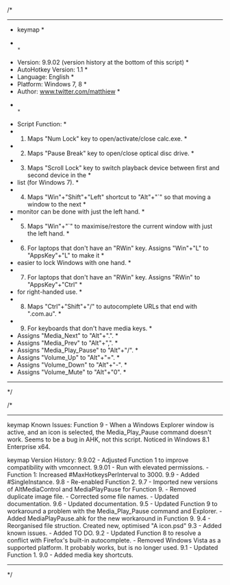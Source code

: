 /*
************************************************************************************************
* keymap                                                                                       *
*                                                                                              *
* Version:             9.9.02 (version history at the bottom of this script)                   *
* AutoHotkey Version:  1.1                                                                     *
* Language:            English                                                                 *
* Platform:            Windows 7, 8                                                            *
* Author:              www.twitter.com/matthiew                                                *
*                                                                                              *
* Script Function:                                                                             *
* 1. Maps "Num Lock" key to open/activate/close calc.exe.                                      *
* 2. Maps "Pause Break" key to open/close optical disc drive.                                  *
* 3. Maps "Scroll Lock" key to switch playback device between first and second device in the   *
*    list (for Windows 7).                                                                     *
* 4. Maps "Win"+"Shift"+"Left" shortcut to "Alt"+"`" so that moving a window to the next       *
*    monitor can be done with just the left hand.                                              *
* 5. Maps "Win"+"`" to maximise/restore the current window with just the left hand.            *
* 6. For laptops that don't have an "RWin" key. Assigns "Win"+"L" to "AppsKey"+"L" to make it  *
*    easier to lock Windows with one hand.                                                     *
* 7. For laptops that don't have an "RWin" key. Assigns "RWin" to "AppsKey"+"Ctrl"             *
*    for right-handed use.                                                                     *
* 8. Maps "Ctrl"+"Shift"+"/" to autocomplete URLs that end with ".com.au".                     *
* 9. For keyboards that don't have media keys.                                                 *
*    Assigns "Media_Next" to "Alt"+".".                                                        *
*    Assigns "Media_Prev" to "Alt"+",".                                                        *
*    Assigns "Media_Play_Pause" to "Alt"+"/".                                                  *
*    Assigns "Volume_Up" to "Alt"+"=".                                                         *
*    Assigns "Volume_Down" to "Alt"+"-".                                                       *
*    Assigns "Volume_Mute" to "Alt"+"0".                                                       *
************************************************************************************************
*/




/*
************************************************************************************************
keymap Known Issues:
Function 9 - When a Windows Explorer window is active, and an icon is selected, the
             Media_Play_Pause command doesn't work. Seems to be a bug in AHK, not this script.
			 Noticed in Windows 8.1 Enterprise x64.


keymap Version History:
9.9.02 - Adjusted Function 1 to improve compatibility with vmconnect.
9.9.01 - Run with elevated permissions.
	   - Function 1: Increased #MaxHotkeysPerInterval to 3000.
9.9 - Added #SingleInstance.
9.8 - Re-enabled Function 2.
9.7 - Imported new versions of AltMediaControl and MediaPlayPause for Function 9.
	- Removed duplicate image file.
	- Corrected some file names.
	- Updated documentation.
9.6 - Updated documentation.
9.5 - Updated Function 9 to workaround a problem with the Media_Play_Pause command and Explorer.
    - Added MediaPlayPause.ahk for the new workaround in Function 9.
9.4 - Reorganised file struction. Created new, optimised "A icon.psd"
9.3 - Added known issues.
    - Added TO DO.
9.2 - Updated Function 8 to resolve a conflict with Firefox's built-in autocomplete.
    - Removed Windows Vista as a supported platform. It probably works, but is no longer used.
9.1 - Updated Function 1.
9.0 - Added media key shortcuts.
************************************************************************************************
*/